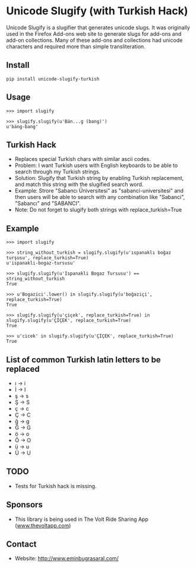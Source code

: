 # Unicode Slugify (with Turkish Hack)

Unicode Slugify is a slugifier that generates unicode slugs.  It was originally
used in the Firefox Add-ons web site to generate slugs for add-ons and add-on
collections.  Many of these add-ons and collections had unicode characters and
required more than simple transliteration.

## Install

    pip install unicode-slugify-turkish

## Usage

    >>> import slugify

    >>> slugify.slugify(u'Bän...g (bang)')
    u'bäng-bang'

## Turkish Hack

- Replaces special Turkish chars with similar ascii codes.
- Problem: I want Turkish users with English keyboards to be able to search through my Turkish strings.
- Solution: Slugify that Turkish string by enabling Turkish replacement, and match this string with the slugified search word.
- Example: Strore "Sabancı Üniversitesi" as "sabanci-universitesi" and then users will be able to search with any combination like "Sabanci", "Sabancı" and "SABANCI".
- Note: Do not forget to slugify both strings with replace_turkish=True

## Example

    >>> import slugify

    >>> string_without_turkish = slugify.slugify(u'ıspanaklı boğaz turşusu', replace_turkish=True)
    u'ispanakli-bogaz-tursusu'

    >>> slugify.slugify(u'Ispanakli Bogaz Tursusu') == string_without_turkish
    True

    >>> u'Bogazici'.lower() in slugify.slugify(u'boğaziçi', replace_turkish=True)
    True
    
    >>> slugify.slugify(u'çiçek', replace_turkish=True) in slugify.slugify(u'ÇİÇEK', replace_turkish=True)
    True
    
    >>> u'cicek' in slugify.slugify(u'ÇİÇEK', replace_turkish=True)
    True

## List of common Turkish latin letters to be replaced

- ı -> i
- İ -> I
- ş -> s
- Ş -> S
- ç -> c
- Ç -> C
- ğ -> g
- Ğ -> G
- ö -> o
- Ö -> O
- ü -> u
- Ü -> U

## TODO

- Tests for Turkish hack is missing.


## Sponsors

- This library is being used in The Volt Ride Sharing App (www.thevoltapp.com)

## Contact

- Website: http://www.eminbugrasaral.com/
